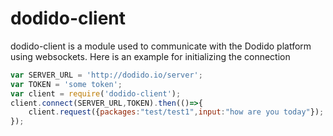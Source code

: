 # dodido-client
dodido-client is a module used to communicate with the Dodido platform using websockets.
Here is an example for initializing the connection

```js
var SERVER_URL = 'http://dodido.io/server';
var TOKEN = 'some token';
var client = require('dodido-client');
client.connect(SERVER_URL,TOKEN).then(()=>{
	client.request({packages:"test/test1",input:"how are you today"});
});
```
